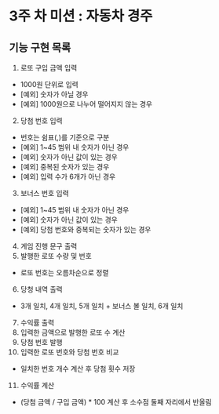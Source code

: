 #  3주 차 미션 : 자동차 경주
## 기능 구현 목록
1. 로또 구입 금액 입력
- 1000원 단위로 입력
- [예외] 숫자가 아닐 경우
- [예외] 1000원으로 나누어 떨어지지 않는 경우
2. 당첨 번호 입력
- 번호는 쉼표(,)를 기준으로 구분
- [예외] 1~45 범위 내 숫자가 아닌 경우
- [예외] 숫자가 아닌 값이 있는 경우
- [예외] 중복된 숫자가 있는 경우
- [예외] 입력 수가 6개가 아닌 경우
3. 보너스 번호 입력
- [예외] 1~45 범위 내 숫자가 아닌 경우
- [예외] 숫자가 아닌 값이 있는 경우
- [예외] 당첨 번호와 중복되는 숫자가 있는 경우
4. 게임 진행 문구 출력
5. 발행한 로또 수량 및 번호
- 로또 번호는 오름차순으로 정렬
6. 당청 내역 출력
- 3개 일치, 4개 일치, 5개 일치 + 보너스 볼 일치, 6개 일치
7. 수익률 출력
8. 입력한 금액으로 발행한 로또 수 계산
9. 당첨 번호 발행
10. 입력한 로또 번호와 당첨 번호 비교
- 일치한 번호 개수 계산 후 당첨 횟수 저장
11. 수익률 계산
- (당첨 금액 / 구입 금액) * 100 계산 후 소수점 둘째 자리에서 반올림